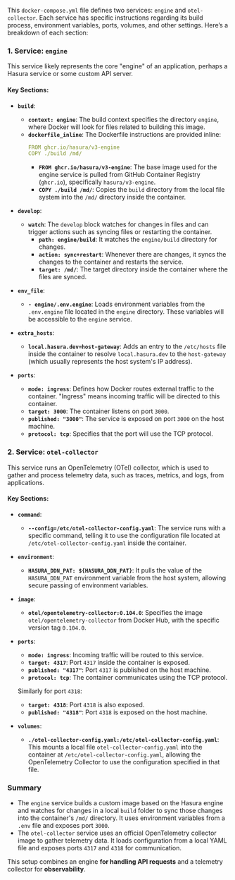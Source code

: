 This `docker-compose.yml` file defines two services: `engine` and `otel-collector`. Each service has specific instructions regarding its build process, environment variables, ports, volumes, and other settings. Here’s a breakdown of each section:

### 1. **Service: `engine`**

This service likely represents the core "engine" of an application, perhaps a Hasura service or some custom API server.

#### Key Sections:

-   **`build`**:

    -   **`context: engine`**: The build context specifies the directory `engine`, where Docker will look for files related to building this image.
    -   **`dockerfile_inline`**: The Dockerfile instructions are provided inline:
        ```yaml
        FROM ghcr.io/hasura/v3-engine
        COPY ./build /md/
        ```
        -   **`FROM ghcr.io/hasura/v3-engine`**: The base image used for the engine service is pulled from GitHub Container Registry (`ghcr.io`), specifically `hasura/v3-engine`.
        -   **`COPY ./build /md/`**: Copies the `build` directory from the local file system into the `/md/` directory inside the container.

-   **`develop`**:

    -   **`watch`**: The `develop` block watches for changes in files and can trigger actions such as syncing files or restarting the container.
        -   **`path: engine/build`**: It watches the `engine/build` directory for changes.
        -   **`action: sync+restart`**: Whenever there are changes, it syncs the changes to the container and restarts the service.
        -   **`target: /md/`**: The target directory inside the container where the files are synced.

-   **`env_file`**:

    -   **`- engine/.env.engine`**: Loads environment variables from the `.env.engine` file located in the `engine` directory. These variables will be accessible to the `engine` service.

-   **`extra_hosts`**:

    -   **`local.hasura.dev=host-gateway`**: Adds an entry to the `/etc/hosts` file inside the container to resolve `local.hasura.dev` to the `host-gateway` (which usually represents the host system's IP address).

-   **`ports`**:
    -   **`mode: ingress`**: Defines how Docker routes external traffic to the container. "Ingress" means incoming traffic will be directed to this container.
    -   **`target: 3000`**: The container listens on port `3000`.
    -   **`published: "3000"`**: The service is exposed on port `3000` on the host machine.
    -   **`protocol: tcp`**: Specifies that the port will use the TCP protocol.

### 2. **Service: `otel-collector`**

This service runs an OpenTelemetry (OTel) collector, which is used to gather and process telemetry data, such as traces, metrics, and logs, from applications.

#### Key Sections:

-   **`command`**:

    -   **`--config=/etc/otel-collector-config.yaml`**: The service runs with a specific command, telling it to use the configuration file located at `/etc/otel-collector-config.yaml` inside the container.

-   **`environment`**:

    -   **`HASURA_DDN_PAT: ${HASURA_DDN_PAT}`**: It pulls the value of the `HASURA_DDN_PAT` environment variable from the host system, allowing secure passing of environment variables.

-   **`image`**:

    -   **`otel/opentelemetry-collector:0.104.0`**: Specifies the image `otel/opentelemetry-collector` from Docker Hub, with the specific version tag `0.104.0`.

-   **`ports`**:

    -   **`mode: ingress`**: Incoming traffic will be routed to this service.
    -   **`target: 4317`**: Port `4317` inside the container is exposed.
    -   **`published: "4317"`**: Port `4317` is published on the host machine.
    -   **`protocol: tcp`**: The container communicates using the TCP protocol.

    Similarly for port `4318`:

    -   **`target: 4318`**: Port `4318` is also exposed.
    -   **`published: "4318"`**: Port `4318` is exposed on the host machine.

-   **`volumes`**:
    -   **`./otel-collector-config.yaml:/etc/otel-collector-config.yaml`**: This mounts a local file `otel-collector-config.yaml` into the container at `/etc/otel-collector-config.yaml`, allowing the OpenTelemetry Collector to use the configuration specified in that file.

### Summary

-   The `engine` service builds a custom image based on the Hasura engine and watches for changes in a local `build` folder to sync those changes into the container's `/md/` directory. It uses environment variables from a `.env` file and exposes port `3000`.
-   The `otel-collector` service uses an official OpenTelemetry collector image to gather telemetry data. It loads configuration from a local YAML file and exposes ports `4317` and `4318` for communication.

This setup combines an engine **for handling API requests** and a telemetry collector for **observability**.
